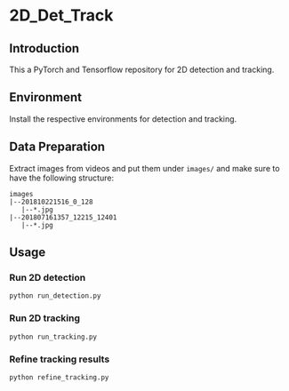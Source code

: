 # 2D_Det_Track
## Introduction
This a PyTorch and Tensorflow repository for 2D detection and tracking.
## Environment
Install the respective environments for detection and tracking.
## Data Preparation
Extract images from videos and put them under ``images/`` and make sure to have the following structure:

```
images
|--201810221516_0_128
   |--*.jpg
|--201807161357_12215_12401
   |--*.jpg
```   
## Usage
### Run 2D detection
```
python run_detection.py
```
### Run 2D tracking
```
python run_tracking.py
```
### Refine tracking results
```
python refine_tracking.py
```
